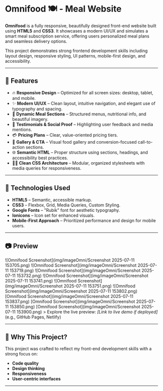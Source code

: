# Omnifood 🍽️ - Meal Website

**Omnifood** is a fully responsive, beautifully designed front-end website built using **HTML5** and **CSS3**. It showcases a modern UI/UX and simulates a smart meal subscription service, offering users personalized meal plans and seamless delivery options.

This project demonstrates strong frontend development skills including layout design, responsive styling, UI patterns, mobile-first design, and accessibility.

---

## 🚀 Features

- 🔥 **Responsive Design** – Optimized for all screen sizes: desktop, tablet, and mobile.
- ✨ **Modern UI/UX** – Clean layout, intuitive navigation, and elegant use of typography and spacing.
- 🥗 **Dynamic Meal Sections** – Structured menus, nutritional info, and beautiful imagery.
- 👥 **Testimonials & Social Proof** – Highlighting user feedback and media mentions.
- 💳 **Pricing Plans** – Clear, value-oriented pricing tiers.
- 📸 **Gallery & CTA** – Visual food gallery and conversion-focused call-to-action sections.
- 🌐 **Semantic HTML** – Proper structure using sections, headings, and accessibility best practices.
- 🧑‍💻 **Clean CSS Architecture** – Modular, organized stylesheets with media queries for responsiveness.

---

## 📁 Technologies Used

- **HTML5** – Semantic, accessible markup.
- **CSS3** – Flexbox, Grid, Media Queries, Custom Styling.
- **Google Fonts** – "Rubik" font for aesthetic typography.
- **Ionicons** – Icon set for enhanced visuals.
- **Mobile-First Approach** – Prioritized performance and design for mobile users.

---

## 📷 Preview

![Omnifood Screenshot](img/imageOmni/Screenshot 2025-07-11 153705.png)
![Omnifood Screenshot](img/imageOmni/Screenshot 2025-07-11 153719.png)
![Omnifood Screenshot](img/imageOmni/Screenshot 2025-07-11 153732.png)
![Omnifood Screenshot](img/imageOmni/Screenshot 2025-07-11 153741.png)
![Omnifood Screenshot](img/imageOmni/Screenshot 2025-07-11 153751.png)
![Omnifood Screenshot](img/imageOmni/Screenshot 2025-07-11 153802.png)
[Omnifood Screenshot](img/imageOmni/Screenshot 2025-07-11 153837.png)
[Omnifood Screenshot](img/imageOmni/Screenshot 2025-07-11 153850.png)
[Omnifood Screenshot](img/imageOmni/Screenshot 2025-07-11 153900.png) >
Explore the live preview: _[Link to live demo if deployed]_ (e.g., GitHub Pages, Netlify)

---

## 💼 Why This Project?

This project was crafted to reflect my front-end development skills with a strong focus on:

- **Code quality**
- **Design thinking**
- **Responsiveness**
- **User-centric interfaces**

---
